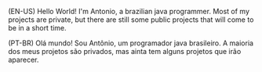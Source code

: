 (EN-US) Hello World! I'm Antonio, a brazilian java programmer. Most of my projects are private, but there are still some public projects that will come to be in a short time.

(PT-BR) Olá mundo! Sou Antônio, um programador java brasileiro. A maioria dos meus projetos são privados, mas ainta tem alguns projetos que irão aparecer.
